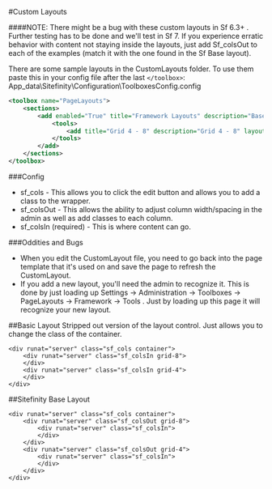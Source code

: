 #Custom Layouts

####NOTE: There might be a bug with these custom layouts in Sf 6.3+ . Further testing has to be done and we'll test in Sf 7. If you experience erratic behavior with content not staying inside the layouts, just add Sf_colsOut to each of the examples (match it with the one found in the Sf Base layout).

There are some sample layouts in the CustomLayouts folder. To use them paste this in your config file after the last `</toolbox>`: App_data\Sitefinity\Configuration\ToolboxesConfig.config

```xml
<toolbox name="PageLayouts">
	<sections>
		<add enabled="True" title="Framework Layouts" description="Base Framework regions for layout management." name="Framework">
			<tools>
				<add title="Grid 4 - 8" description="Grid 4 - 8" layoutTemplate="~/App_Data/Sitefinity/WebsiteTemplates/Framework/CustomLayouts/Grid-4-8.ascx" visibilityMode="None" name="grid-4-8" enabled="True" type="Telerik.Sitefinity.Web.UI.LayoutControl" />
			</tools>
		</add>
	</sections>
</toolbox>
```

###Config
- sf_cols - This allows you to click the edit button and allows you to add a class to the wrapper.
- sf_colsOut - This allows the ability to adjust column width/spacing in the admin as well as add classes to each column.
- sf_colsIn (required) - This is where content can go. 

###Oddities and Bugs
 - When you edit the CustomLayout file, you need to go back into the page template that it's used on and save the page to refresh the CustomLayout.
 - If you add a new layout, you'll need the admin to recognize it. This is done by just loading up Settings -> Administration -> Toolboxes -> PageLayouts -> Framework -> Tools . Just by loading up this page it will recognize your new layout.

##Basic Layout
Stripped out version of the layout control. Just allows you to change the class of the container.

```ascx
<div runat="server" class="sf_cols container">
	<div runat="server" class="sf_colsIn grid-8">
	</div>
	<div runat="server" class="sf_colsIn grid-4">
	</div>
</div>
```

##Sitefinity Base Layout

```ascx
<div runat="server" class="sf_cols container">
    <div runat="server" class="sf_colsOut grid-8">
        <div runat="server" class="sf_colsIn">
        </div>
    </div>
    <div runat="server" class="sf_colsOut grid-4">
        <div runat="server" class="sf_colsIn">
        </div>
    </div>
</div>
```